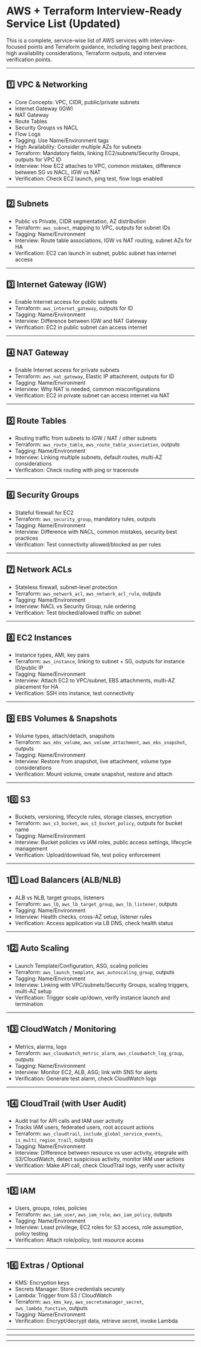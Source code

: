 # AWS + Terraform Interview-Ready Service List (Updated)

This is a complete, service-wise list of AWS services with interview-focused points and Terraform guidance, including tagging best practices, high availability considerations, Terraform outputs, and interview verification points.

---

## 1️⃣ VPC & Networking

* Core Concepts: VPC, CIDR, public/private subnets
* Internet Gateway (IGW)
* NAT Gateway
* Route Tables
* Security Groups vs NACL
* Flow Logs
* Tagging: Use Name/Environment tags
* High Availability: Consider multiple AZs for subnets
* Terraform: Mandatory fields, linking EC2/subnets/Security Groups, outputs for VPC ID
* Interview: How EC2 attaches to VPC, common mistakes, difference between SG vs NACL, IGW vs NAT
* Verification: Check EC2 launch, ping test, flow logs enabled

---

## 2️⃣ Subnets

* Public vs Private, CIDR segmentation, AZ distribution
* Terraform: `aws_subnet`, mapping to VPC, outputs for subnet IDs
* Tagging: Name/Environment
* Interview: Route table associations, IGW vs NAT routing, subnet AZs for HA
* Verification: EC2 can launch in subnet, public subnet has internet access

---

## 3️⃣ Internet Gateway (IGW)

* Enable Internet access for public subnets
* Terraform: `aws_internet_gateway`, outputs for ID
* Tagging: Name/Environment
* Interview: Difference between IGW and NAT Gateway
* Verification: EC2 in public subnet can access internet

---

## 4️⃣ NAT Gateway

* Enable Internet access for private subnets
* Terraform: `aws_nat_gateway`, Elastic IP attachment, outputs for ID
* Tagging: Name/Environment
* Interview: Why NAT is needed, common misconfigurations
* Verification: EC2 in private subnet can access internet via NAT

---

## 5️⃣ Route Tables

* Routing traffic from subnets to IGW / NAT / other subnets
* Terraform: `aws_route_table`, `aws_route_table_association`, outputs
* Tagging: Name/Environment
* Interview: Linking multiple subnets, default routes, multi-AZ considerations
* Verification: Check routing with ping or traceroute

---

## 6️⃣ Security Groups

* Stateful firewall for EC2
* Terraform: `aws_security_group`, mandatory rules, outputs
* Tagging: Name/Environment
* Interview: Difference with NACL, common mistakes, security best practices
* Verification: Test connectivity allowed/blocked as per rules

---

## 7️⃣ Network ACLs

* Stateless firewall, subnet-level protection
* Terraform: `aws_network_acl`, `aws_network_acl_rule`, outputs
* Tagging: Name/Environment
* Interview: NACL vs Security Group, rule ordering
* Verification: Test blocked/allowed traffic on subnet

---

## 8️⃣ EC2 Instances

* Instance types, AMI, key pairs
* Terraform: `aws_instance`, linking to subnet + SG, outputs for instance ID/public IP
* Tagging: Name/Environment
* Interview: Attach EC2 to VPC/subnet, EBS attachments, multi-AZ placement for HA
* Verification: SSH into instance, test connectivity

---

## 9️⃣ EBS Volumes & Snapshots

* Volume types, attach/detach, snapshots
* Terraform: `aws_ebs_volume`, `aws_volume_attachment`, `aws_ebs_snapshot`, outputs
* Tagging: Name/Environment
* Interview: Restore from snapshot, live attachment, volume type considerations
* Verification: Mount volume, create snapshot, restore and attach

---

## 10️⃣ S3

* Buckets, versioning, lifecycle rules, storage classes, encryption
* Terraform: `aws_s3_bucket`, `aws_s3_bucket_policy`, outputs for bucket name
* Tagging: Name/Environment
* Interview: Bucket policies vs IAM roles, public access settings, lifecycle management
* Verification: Upload/download file, test policy enforcement

---

## 11️⃣ Load Balancers (ALB/NLB)

* ALB vs NLB, target groups, listeners
* Terraform: `aws_lb`, `aws_lb_target_group`, `aws_lb_listener`, outputs
* Tagging: Name/Environment
* Interview: Health checks, cross-AZ setup, listener rules
* Verification: Access application via LB DNS, check health status

---

## 12️⃣ Auto Scaling

* Launch Template/Configuration, ASG, scaling policies
* Terraform: `aws_launch_template`, `aws_autoscaling_group`, outputs
* Tagging: Name/Environment
* Interview: Linking with VPC/subnets/Security Groups, scaling triggers, multi-AZ setup
* Verification: Trigger scale up/down, verify instance launch and termination

---

## 13️⃣ CloudWatch / Monitoring

* Metrics, alarms, logs
* Terraform: `aws_cloudwatch_metric_alarm`, `aws_cloudwatch_log_group`, outputs
* Tagging: Name/Environment
* Interview: Monitor EC2, ALB, ASG; link with SNS for alerts
* Verification: Generate test alarm, check CloudWatch logs

---

## 14️⃣ CloudTrail (with User Audit)

* Audit trail for API calls and IAM user activity
* Tracks IAM users, federated users, root account actions
* Terraform: `aws_cloudtrail`, `include_global_service_events`, `is_multi_region_trail`, outputs
* Tagging: Name/Environment
* Interview: Difference between resource vs user activity, integrate with S3/CloudWatch, detect suspicious activity, monitor IAM user actions
* Verification: Make API call, check CloudTrail logs, verify user activity

---

## 15️⃣ IAM

* Users, groups, roles, policies
* Terraform: `aws_iam_user`, `aws_iam_role`, `aws_iam_policy`, outputs
* Tagging: Name/Environment
* Interview: Least privilege, EC2 roles for S3 access, role assumption, policy testing
* Verification: Attach role/policy, test resource access

---

## 16️⃣ Extras / Optional

* KMS: Encryption keys
* Secrets Manager: Store credentials securely
* Lambda: Trigger from S3 / CloudWatch
* Terraform: `aws_kms_key`, `aws_secretsmanager_secret`, `aws_lambda_function`, outputs
* Tagging: Name/Environment
* Verification: Encrypt/decrypt data, retrieve secret, invoke Lambda

---
---
---


